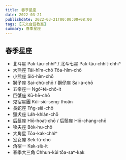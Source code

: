 ```yaml
---
title: 春季星座
date: 2022-03-21
publishdate: 2022-03-21T00:00:00+08:00
tags: [天文台語教室]
summary: 春季星座
---
```


## 春季星座
-  北斗星 Pak-táu-chhiⁿ / 北斗七星 Pak-táu-chhit-chhiⁿ
- 大熊座 Tāi-hîm-chō Tōa-hîm-chō
- 小熊座 Sió-hîm-chō
- 獅子座 Sai-chú-chō / 獅仔座 Sai-á-chō
- 五帝座一 Ngó͘-tè-chō-it
- 巨蟹座 Kū-hē-chō
- 鬼宿星團 Kúi-siù-seng-thoân
- 長蛇座 Tn̂g-siâ-chō
- 獵犬座 La̍h-khián-chō
- 后髮座 Hiō-hoat-chō / 后鬃座 Hiō-chang-chō
- 牧夫座 Bo̍k-hu-chō
- 大角星 Tōa-kak-chhiⁿ
- 室女座 Sek-lú-chō
- 角宿一 Kak-siù-it
- 春季大三角 Chhun-kùi tōa-saⁿ-kak
